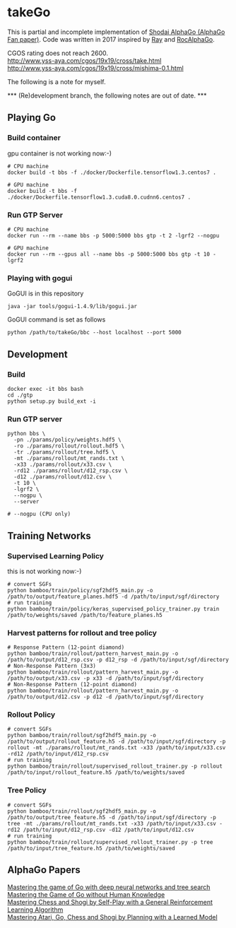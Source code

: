 # takeGo
This is partial and incomplete implementation of [Shodai AlphaGo (AlphaGo Fan paper)](https://vk.com/doc-44016343_437229031?dl=56ce06e325d42fbc72). Code was written in 2017 inspired by [Ray](https://github.com/kobanium/Ray) and [RocAlphaGo](https://github.com/Rochester-NRT/RocAlphaGo).

CGOS rating does not reach 2600.  
http://www.yss-aya.com/cgos/19x19/cross/take.html  
http://www.yss-aya.com/cgos/19x19/cross/mishima-0.1.html


The following is a note for myself.  

*** (Re)development branch, the following notes are out of date. ***

## Playing Go
### Build container
gpu container is not working now:-)
```
# CPU machine
docker build -t bbs -f ./docker/Dockerfile.tensorflow1.3.centos7 .

# GPU machine
docker build -t bbs -f ./docker/Dockerfile.tensorflow1.3.cuda8.0.cudnn6.centos7 .
```
### Run GTP Server
```
# CPU machine
docker run --rm --name bbs -p 5000:5000 bbs gtp -t 2 -lgrf2 --nogpu

# GPU machine
docker run --rm --gpus all --name bbs -p 5000:5000 bbs gtp -t 10 -lgrf2
```

### Playing with gogui
GoGUI is in this repository
```
java -jar tools/gogui-1.4.9/lib/gogui.jar
```
GoGUI command is set as follows
```
python /path/to/takeGo/bbc --host localhost --port 5000
```

## Development
### Build
```
docker exec -it bbs bash
cd ./gtp
python setup.py build_ext -i
```
### Run GTP server
```
python bbs \
  -pn ./params/policy/weights.hdf5 \
  -ro ./params/rollout/rollout.hdf5 \
  -tr ./params/rollout/tree.hdf5 \
  -mt ./params/rollout/mt_rands.txt \
  -x33 ./params/rollout/x33.csv \
  -rd12 ./params/rollout/d12_rsp.csv \
  -d12 ./params/rollout/d12.csv \
  -t 10 \
  -lgrf2 \
  --nogpu \
  --server

# --nogpu (CPU only)
```

## Training Networks
### Supervised Learning Policy
this is not working now:-)
```
# convert SGFs
python bamboo/train/policy/sgf2hdf5_main.py -o /path/to/output/feature_planes.hdf5 -d /path/to/input/sgf/directory
# run training
python bamboo/train/policy/keras_supervised_policy_trainer.py train /path/to/weights/saved /path/to/feature_planes.h5
```
### Harvest patterns for rollout and tree policy
```
# Response Pattern (12-point diamond)
python bamboo/train/rollout/pattern_harvest_main.py -o /path/to/output/d12_rsp.csv -p d12_rsp -d /path/to/input/sgf/directory
# Non-Response Pattern (3x3)
python bamboo/train/rollout/pattern_harvest_main.py -o /path/to/output/x33.csv -p x33 -d /path/to/input/sgf/directory
# Non-Response Pattern (12-point diamond)
python bamboo/train/rollout/pattern_harvest_main.py -o /path/to/output/d12.csv -p d12 -d /path/to/input/sgf/directory
```
### Rollout Policy
```
# convert SGFs
python bamboo/train/rollout/sgf2hdf5_main.py -o /path/to/output/rollout_feature.h5 -d /path/to/input/sgf/directory -p rollout -mt ./params/rollout/mt_rands.txt -x33 /path/to/input/x33.csv -rd12 /path/to/input/d12_rsp.csv
# run training
python bamboo/train/rollout/supervised_rollout_trainer.py -p rollout /path/to/input/rollout_feature.h5 /path/to/weights/saved
```
### Tree Policy
```
# convert SGFs
python bamboo/train/rollout/sgf2hdf5_main.py -o /path/to/output/tree_feature.h5 -d /path/to/input/sgf/directory -p tree -mt ./params/rollout/mt_rands.txt -x33 /path/to/input/x33.csv -rd12 /path/to/input/d12_rsp.csv -d12 /path/to/input/d12.csv
# run training
python bamboo/train/rollout/supervised_rollout_trainer.py -p tree /path/to/input/tree_feature.h5 /path/to/weights/saved
```

## AlphaGo Papers
[Mastering the game of Go with deep neural networks and tree search](https://vk.com/doc-44016343_437229031?dl=56ce06e325d42fbc72)  
[Mastering the Game of Go without Human Knowledge](http://faculty.washington.edu/jwilker/559/2018/go.pdf)  
[Mastering Chess and Shogi by Self-Play with a General Reinforcement Learning Algorithm](https://arxiv.org/abs/1712.01815)  
[Mastering Atari, Go, Chess and Shogi by Planning with a Learned Model](https://arxiv.org/abs/1911.08265)
